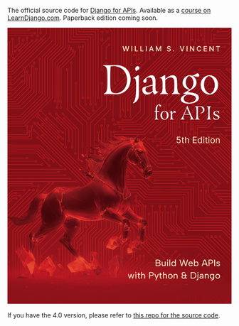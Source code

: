 The official source code for [Django for APIs](https://learndjango.com/courses/django-for-apis/). Available as a [course on LearnDjango.com](https://learndjango.com/courses/django-for-apis/). Paperback edition coming soon.

![Cover](title_page.jpg)

If you have the 4.0 version, please refer to [this repo for the source code](https://github.com/wsvincent/djangoforapis_40).
